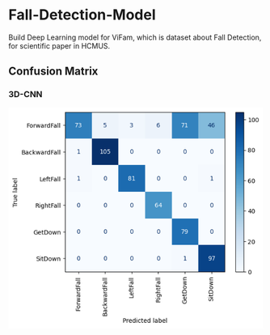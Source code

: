 # Fall-Detection-Model

Build Deep Learning model for ViFam, which is dataset about Fall Detection, for scientific paper in HCMUS.

## Confusion Matrix

### 3D-CNN 

![Confusion matrix of 3DCNN model](./visualize/3DCNN/confusion_matrix.png)
